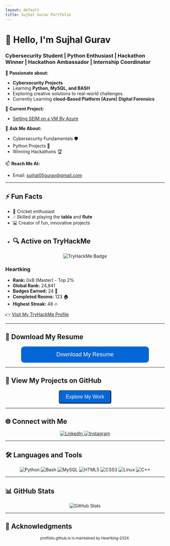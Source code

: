 ```yaml
---
layout: default
title: Sujhal Gurav Portfolio
---
```


# 👋 Hello, I'm **Sujhal Gurav**  
### Cybersecurity Student | Python Enthusiast | Hackathon Winner | Hackathon Ambassador | Internship Coordinator  

🌱 **Passionate about:**  
- **Cybersecurity Projects**  
- Learning **Python, MySQL, and BASH**   
- Exploring creative solutions to real-world challenges.  
- Currently Learning **cloud-Based Platform (Azure)** **Digital Forensics**  

🔭 **Current Project:**  
- [Setting SEIM on a VM By Azure](https://github.com/Heartking-2324/SEIM_Azure)  

💬 **Ask Me About:**  
- Cybersecurity Fundamentals 🛡️  
- Python Projects 🐍  
- Winning Hackathons 🏆  

📫 **Reach Me At:**  
- Email: [sujhal05gurav@gmail.com](mailto:sujhal05gurav@gmail.com)  

---

## ⚡ Fun Facts
- 🏏 Cricket enthusiast  
- 🎶 Skilled at playing the **tabla** and **flute**  
- 💻 Creator of fun, innovative projects  
- ## 🔍 Active on TryHackMe  
<p align="center">
  <img src="https://tryhackme-badges.s3.amazonaws.com/Heartking.png" alt="TryHackMe Badge" />
</p>

### **Heartking**  
- **Rank:** 0xB (Master) - Top 2%  
- **Global Rank:** 24,841  
- **Badges Earned:** 24 🏅  
- **Completed Rooms:** 123 🏠  
- **Highest Streak:** 48 🔥  

👉 [Visit My TryHackMe Profile](https://tryhackme.com/p/Heartking)


---

## 📄 Download My Resume  
<p align="center">
  <a href="https://github.com/Heartking-2324/protfolio.github.io/blob/main/SujhalGuravResume%20final%20.pdf" download>
    <button style="width: 80%; background-color:#0366d6; color:white; padding:15px 20px; border:none; border-radius:10px; font-size:18px; cursor:pointer;">
      Download My Resume
    </button>
  </a>
</p>

---

## 🚀 View My Projects on GitHub  
<p align="center">
  <a href="https://github.com/Heartking-2324" target="_blank">
    <button style="background-color:#0366d6; color:white; padding:10px 20px; border-radius:5px; font-size:16px;">Explore My Work</button>
  </a>
</p>

---

## 🌐 Connect with Me  
<p align="center">
  <a href="https://linkedin.com/in/sujhalgurav" target="_blank">
    <img src="https://img.shields.io/badge/LinkedIn-Sujhal%20Gurav-blue?style=for-the-badge&logo=linkedin" alt="LinkedIn">
  </a>
  <a href="https://instagram.com/heartking_2324/" target="_blank">
    <img src="https://img.shields.io/badge/Instagram-Heartking__2324-purple?style=for-the-badge&logo=instagram" alt="Instagram">
  </a>
</p>

---

## 🛠️ Languages and Tools  
<p align="center">
  <img src="https://img.shields.io/badge/-Python-FFD43B?style=for-the-badge&logo=python&logoColor=blue" alt="Python">
  <img src="https://img.shields.io/badge/-Bash-4EAA25?style=for-the-badge&logo=gnu-bash&logoColor=white" alt="Bash">
  <img src="https://img.shields.io/badge/-MySQL-4479A1?style=for-the-badge&logo=mysql&logoColor=white" alt="MySQL">
  <img src="https://img.shields.io/badge/-HTML5-E34F26?style=for-the-badge&logo=html5&logoColor=white" alt="HTML5">
  <img src="https://img.shields.io/badge/-CSS3-1572B6?style=for-the-badge&logo=css3&logoColor=white" alt="CSS3">
  <img src="https://img.shields.io/badge/-Linux-FCC624?style=for-the-badge&logo=linux&logoColor=black" alt="Linux">
  <img src="https://img.shields.io/badge/-C++-00599C?style=for-the-badge&logo=c%2B%2B&logoColor=white" alt="C++">
</p>

---

## 📊 GitHub Stats  
<p align="center">
  <img src="https://github-readme-stats.vercel.app/api/top-langs/?username=Heartking-2324&layout=compact&theme=radical" alt="GitHub Stats">
</p>

---

## 📜 Acknowledgments  
<p align="center">
  <small>protfolio.github.io is maintained by Heartking-2324.</small>
</p>
